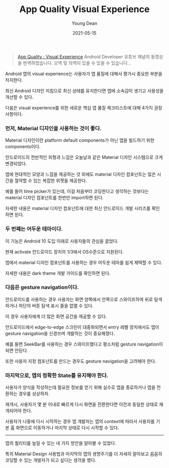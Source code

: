 ﻿---
title: "App Quality Visual Experience"
author: Young Dean
date: 2021-05-15
categories: [Android]
tags: [Android]
toc: true
toc_sticky: true
---

> [App Quality : Visual Experience](https://youtu.be/uUWqUp_HeNs)
> Android Developer 유튜브 채널의 동영상을 번역하였습니다. 
> 오역 및 의역이 있을 수 있을 수 있습니다...

Android 앱의 visual experience는 사용자가 앱 품질에 대해서 평가시 중요한 부분을 차지한다. 

최신 Android 디자인 지침으로 최신 상태를 유지한다면 앱에 소속감이 생기고 사용성을 개선할 수 있다. 

다음은 visual experience를 위한 새로운 핵심 앱 품질 체크리스트에 대해 4가지 권장 사항이다. 

### 먼저, Material 디자인을 사용하는 것이 좋다.

Material 디자인이란 platform default components가 아닌 앱을 빌드하기 위한 components이다. 

안드로이드의 전반적인 외형과 느낌은 오늘날과 같은 Material 디자인 시스템으로 크게 변경되었다. 

앱에 현대적인 모양과 느낌을 제공하는 것 외에도 material 디자인 컴포넌트는 많은 시간을 절약할 수 있는 복잡한 위젯을 제공한다. 

예를 들어 time picker가 있는데, 이걸 처음부터 코딩한다고 생각하는 것보다는 material 디자인 컴포넌트를 한번만 import하면 된다. 

자세한 내용은 material 디자인 컴포넌트에 대한 최신 안드로이드 개발 시리즈를 확인하면 된다. 

### 두 번째는 어두운 테마이다.

이 기능은 Android 10 도입 이래로 사용자들의 관심을 끌었다. 

현재 activate 안드로이드 장치의 1/3에서 OS수준으로 지원된다. 

앱에서 material 디자인 컴포넌트를 사용하는 경우 어두운 테마를 쉽게 채택할 수 있다. 

자세한 내용은 dark theme 개발 가이드를 확인하면 된다. 

### 다음은 gesture navigation이다. 

안드로이드를 사용하는 경우 사용자는 화면 양쪽에서 안쪽으로 스와이프하여 뒤로 탐색하거나 하단의 버튼 탐색 표시 줄을 없앨 수 있다. 

이 경우 사용자에게 더 많은 화면 공간을 제공할 수 있다. 

안드로이드에서 edge-to-edge 스크린이 대중화되면서 entry 레벨 장치에서도 앱이 gesture navigation을 신경쓰며 개발하는 것이 중요해졌다. 

예를 들면 SeekBar를 사용하는 경우 스와이프했다고 평소처럼 gesture navigation이 되면 안된다. 

또한 사용자 지정 컴포넌트를 만드는 경우도 gesture navigation을 고려해야 한다. 

### 마지막으로, 앱의 정확한 State를 유지해야 한다. 

사용자가 양식을 작성하는데 필요한 정보를 얻기 위해 실수로 앱을 종료하거나 앱을 전환하는 경우를 상상하자.

재개시, 사용자가 몇 분 이내로 빠르게 다시 화면을 전환한다면 이전과 동일한 상태로 재개되어야 한다. 

사용자가 나중에 다시 시작하는 경우 앱 개발자는 앱의 context에 따라서 사용자를 기본 홈 화면으로 이동하거나 마지막 상태로 다시 시작할 수 있다. 

---
앱의 퀄리티를 높일 수 있는 네 가지 방안을 알아볼 수 있었다. 

특히 Material Design 사용법과 마지막의 앱의 생명주기를 더 자세히 알아보고 꼼꼼히 코딩할 수 있는 개발자가 되고 싶다는 생각을 했다. 
